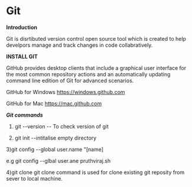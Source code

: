 # Git
**Introduction**

Git is disrtibuted version control open source tool which is created to help develpors manage and track changes in code collabratively.

**INSTALL GIT**

GitHub provides desktop clients that include a graphical user
interface for the most common repository actions and an automatically updating command line edition of Git for advanced scenarios.

GitHub for Windows
https://windows.github.com

GitHub for Mac
https://mac.github.com

***Git commands***

1) git --version -- To check version of git

2) git init --intitalise empty directory

3)git config --global user.name "[name] 

  e.g git config --glbal user.ane pruthviraj.sh
  
4)git clone 
 git clone command is used for clone existing git reposity from sever to local machine.

 
